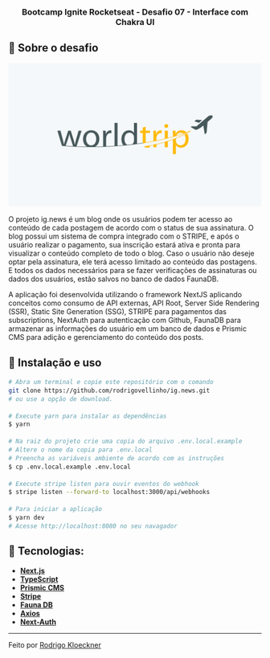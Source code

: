 <h3 align="center">
  Bootcamp Ignite Rocketseat - Desafio 07 - Interface com Chakra UI
</h3>

## :rocket: Sobre o desafio

<p align="center">
  <img src="https://github.com/rodrigovellinho/WorldTripAdvisor/blob/main/assets/capa.svg" alt="WorldTripAdvisor">
</p>

O projeto ig.news é um blog onde os usuários podem ter acesso ao conteúdo de cada postagem de acordo com o status de sua assinatura.
O blog possui um sistema de compra integrado com o STRIPE, e após o usuário realizar o pagamento, sua inscrição estará ativa e pronta para visualizar o conteúdo completo de todo o blog. Caso o usuário não deseje optar pela assinatura, ele terá acesso limitado ao conteúdo das postagens. E todos os dados necessários para se fazer verificações de assinaturas ou dados dos usuários, estão salvos no banco de dados FaunaDB.

A aplicação foi desenvolvida utilizando o framework NextJS aplicando conceitos como consumo de API externas, API Root, Server Side Rendering (SSR), Static Site Generation (SSG), STRIPE para pagamentos das subscriptions, NextAuth para autenticação com Github, FaunaDB para armazenar as informações do usuário em um banco de dados e Prismic CMS para adição e gerenciamento do conteúdo dos posts.

## :wrench: Instalação e uso

```bash
# Abra um terminal e copie este repositório com o comando
git clone https://github.com/rodrigovellinho/ig.news.git
# ou use a opção de download.

# Execute yarn para instalar as dependências
$ yarn

# Na raiz do projeto crie uma copia do arquivo .env.local.example
# Altere o nome da copia para .env.local
# Preencha as variáveis ambiente de acordo com as instruções
$ cp .env.local.example .env.local

# Execute stripe listen para ouvir eventos do webhook
$ stripe listen --forward-to localhost:3000/api/webhooks 

# Para iniciar a aplicação
$ yarn dev
# Acesse http://localhost:8080 no seu navagador
```

## 🔨 Tecnologias:

- **[Next.js](https://nextjs.org/)**
- **[TypeScript](https://www.typescriptlang.org/)**
- **[Prismic CMS](https://prismic.io/)**
- **[Stripe](https://stripe.com/br)**
- **[Fauna DB](https://fauna.com/)**
- **[Axios](https://github.com/axios/axios)**
- **[Next-Auth](https://next-auth.js.org/)**

---

Feito por [Rodrigo Kloeckner](https://github.com/rodrigovellinho)
